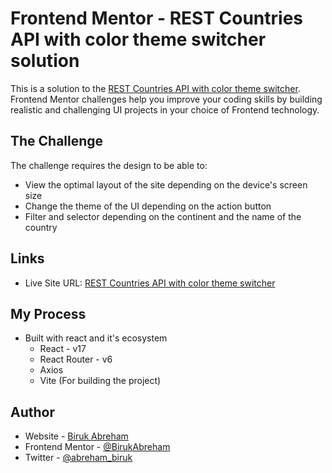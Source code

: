 # Frontend Mentor - REST Countries API with color theme switcher solution

This is a solution to the [REST Countries API with color theme switcher](https://www.frontendmentor.io/challenges/rest-countries-api-with-color-theme-switcher-5cacc469fec04111f7b848ca/hub/rest-countries-api-with-color-theme-switcher-EwV0WGLvO). Frontend Mentor challenges help you improve your coding skills by building realistic and challenging UI projects in your choice of Frontend technology.

## The Challenge

The challenge requires the design to be able to:

-   View the optimal layout of the site depending on the device's screen size
-   Change the theme of the UI depending on the action button
-   Filter and selector depending on the continent and the name of the country

## Links

-   Live Site URL: [REST Countries API with color theme switcher](https://countries-flags-six.vercel.app/)

## My Process

-   Built with react and it's ecosystem
    -   React - v17
    -   React Router - v6
    -   Axios
    -   Vite (For building the project)

## Author

-   Website - [Biruk Abreham](https://biruk.netlify.app/)
-   Frontend Mentor - [@BirukAbreham](https://www.frontendmentor.io/profile/BirukAbreham)
-   Twitter - [@abreham_biruk](https://twitter.com/abreham_biruk)
